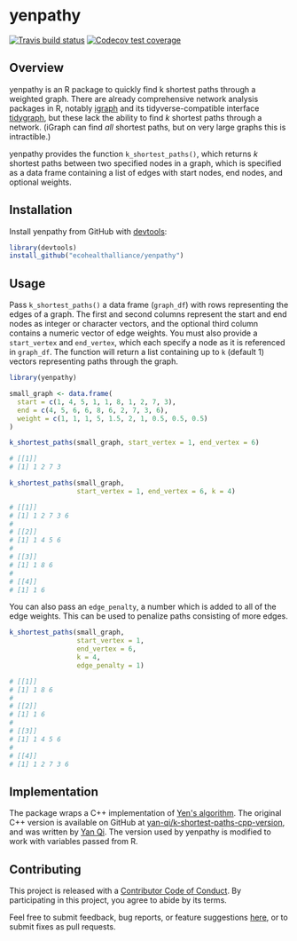 # yenpathy

[![Travis build status](https://travis-ci.org/ecohealthalliance/yenpathy.svg?branch=master)](https://travis-ci.org/ecohealthalliance/yenpathy)
[![Codecov test coverage](https://codecov.io/gh/ecohealthalliance/yenpathy/branch/master/graph/badge.svg)](https://codecov.io/gh/ecohealthalliance/yenpathy?branch=master)

## Overview

yenpathy is an R package to quickly find k shortest paths through a weighted graph. There are already comprehensive network analysis packages in R, notably [igraph](http://igraph.org/r/) and its tidyverse-compatible interface [tidygraph](https://github.com/thomasp85/tidygraph), but these lack the ability to find *k* shortest paths through a network. (iGraph can find *all* shortest paths, but on very large graphs this is intractible.)

yenpathy provides the function `k_shortest_paths()`, which returns *k* shortest paths between two specified nodes in a graph, which is specified as a data frame containing a list of edges with start nodes, end nodes, and optional weights.

## Installation

Install yenpathy from GitHub with [devtools](https://github.com/hadley/devtools):

```r
library(devtools)
install_github("ecohealthalliance/yenpathy")
```

## Usage

Pass `k_shortest_paths()` a data frame (`graph_df`) with rows representing the edges of a graph. The first and second columns represent the start and end nodes as integer or character vectors, and the optional third column contains a numeric vector of edge weights. You must also provide a `start_vertex` and `end_vertex`, which each specify a node as it is referenced in `graph_df`. The function will return a list containing up to `k` (default 1) vectors representing paths through the graph.

```r
library(yenpathy)

small_graph <- data.frame(
  start = c(1, 4, 5, 1, 1, 8, 1, 2, 7, 3),
  end = c(4, 5, 6, 6, 8, 6, 2, 7, 3, 6),
  weight = c(1, 1, 1, 5, 1.5, 2, 1, 0.5, 0.5, 0.5)
)

k_shortest_paths(small_graph, start_vertex = 1, end_vertex = 6)

# [[1]]
# [1] 1 2 7 3

k_shortest_paths(small_graph,
                 start_vertex = 1, end_vertex = 6, k = 4)

# [[1]]
# [1] 1 2 7 3 6
# 
# [[2]]
# [1] 1 4 5 6
# 
# [[3]]
# [1] 1 8 6
# 
# [[4]]
# [1] 1 6
```

You can also pass an `edge_penalty`, a number which is added to all of the edge weights. This can be used to penalize paths consisting of more edges.

```r
k_shortest_paths(small_graph,
                 start_vertex = 1,
                 end_vertex = 6,
                 k = 4,
                 edge_penalty = 1)

# [[1]]
# [1] 1 8 6
# 
# [[2]]
# [1] 1 6
# 
# [[3]]
# [1] 1 4 5 6
# 
# [[4]]
# [1] 1 2 7 3 6
```

## Implementation 

The package wraps a C++ implementation of [Yen's algorithm](https://en.wikipedia.org/wiki/Yen%27s_algorithm). The original C++ version is available on GitHub at [yan-qi/k-shortest-paths-cpp-version](https://github.com/yan-qi/k-shortest-paths-cpp-version), and was written by [Yan Qi](https://github.com/yan-qi). The version used by yenpathy is modified to work with variables passed from R.

## Contributing

This project is released with a [Contributor Code of Conduct](https://github.com/ecohealthalliance/yenpathy/blob/master/CONDUCT.md). By participating in this project, you agree to abide by its terms.

Feel free to submit feedback, bug reports, or feature suggestions [here](https://github.com/ecohealthalliance/yenpathy/issues), or to submit fixes as pull requests.
